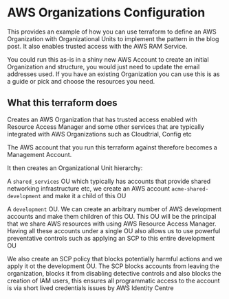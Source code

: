 # AWS Organizations Configuration

This provides an example of how you can use terraform to define an AWS Organization with Organizational Units to 
implement the pattern in the blog post. It also enables trusted access with the AWS RAM Service.

You could run this as-is in a shiny new AWS Account to create an initial Organization and structure, you would just need
to update the email addresses used. If you have an existing Organization you can use this is as a guide or pick and choose
the resources you need.

## What this terraform does

Creates an AWS Organization that has trusted access enabled with Resource Access Manager and some other
services that are typically integrated with AWS Organizations such as Cloudtrial, Config etc

The AWS account that you run this terraform against therefore becomes a Management Account.

It then creates an Organizational Unit hierarchy:

A `shared_services` OU which typically has accounts that provide shared
networking infrastructure etc, we create an AWS account `acme-shared-development` and make it a child of this OU

A `development` OU. We can create an arbitrary number of AWS development accounts and make them children of this OU. This OU
will be the principal that we share AWS resources with using AWS Resource Access Manager. Having all these accounts under
a single OU also allows us to use powerful preventative controls such as applying an SCP to this entire development OU 

We also create an SCP policy that blocks potentially harmful actions and we apply it ot the development OU. The SCP
blocks accounts from leaving the organization, blocks it from disabling detective controls and also blocks
the creation of IAM users, this ensures all programmatic access to the account is via short lived credentials issues by
AWS Identity Centre
